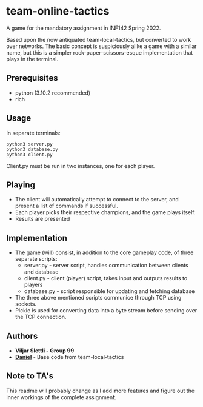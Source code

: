 # team-online-tactics
A game for the mandatory assignment in INF142 Spring 2022.

Based upon the now antiquated team-local-tactics, but converted to work over networks. The basic concept is suspiciously alike a game with a similar name, but this is a simpler rock-paper-scissors-esque implementation that plays in the terminal. 

## Prerequisites
* python (3.10.2 recommended)
* rich

## Usage
In separate terminals:
``` 
python3 server.py 
python3 database.py
python3 client.py 
```
Client.py must be run in two instances, one for each player.

## Playing
* The client will automatically attempt to connect to the server, and present a list of commands if successful.
* Each player picks their respective champions, and the game plays itself.
* Results are presented

## Implementation
* The game (will) consist, in addition to the core gameplay code, of three separate scripts:
  * server.py - server script, handles communication between clients and database
  * client.py - client (player) script, takes input and outputs results to players
  * database.py - script responsible for updating and fetching database
* The three above mentioned scripts communice through TCP using sockets. 
* Pickle is used for converting data into a byte stream before sending over the TCP connection.

## Authors
* **Viljar Slettli - Group 99**
* [**Daniel**](https://github.com/daniel-heres) - Base code from team-local-tactics

## Note to TA's
This readme will probably change as I add more features and figure out the inner workings of the complete assignment.
